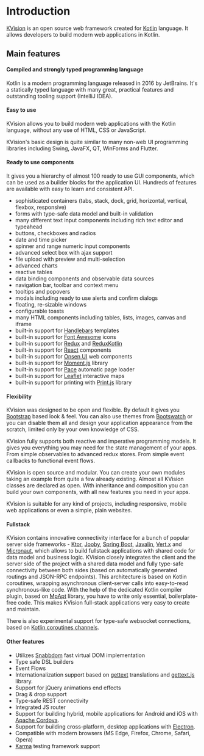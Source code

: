 # Introduction

[KVision](https://github.com/rjaros/kvision) is an open source web framework created for [Kotlin](https://kotlinlang.org/) language. It allows developers to build modern web applications in Kotlin.

## Main features

#### Compiled and strongly typed programming language

Kotlin is a modern programming language released in 2016 by JetBrains. It's a statically typed language with many great, practical features and outstanding tooling support \(IntelliJ IDEA\).

#### Easy to use

KVision allows you to build modern web applications with the Kotlin language, without any use of HTML, CSS or JavaScript.

KVision's basic design is quite similar to many non-web UI programming libraries including Swing, JavaFX, QT, WinForms and Flutter.

#### **Ready to use components**

It gives you a hierarchy of almost 100 ready to use GUI components, which can be used as a builder blocks for the application UI. Hundreds of features are available with easy to learn and consistent API.

* sophisticated containers \(tabs, stack, dock, grid, horizontal, vertical, flexbox, responsive\)
* forms with type-safe data model and built-in validation
* many different text input components including rich text editor and typeahead
* buttons, checkboxes and radios
* date and time picker
* spinner and range numeric input components
* advanced select box with ajax support
* file upload with preview and multi-selection
* advanced charts
* reactive tables
* data binding components and observable data sources
* navigation bar, toolbar and context menu
* tooltips and popovers
* modals including ready to use alerts and confirm dialogs
* floating, re-sizable windows
* configurable toasts
* many HTML components including tables, lists, images, canvas and iframe
* built-in support for [Handlebars](http://handlebarsjs.com) templates
* built-in support for [Font Awesome](https://fontawesome.com/) icons
* built-in support for [Redux](https://redux.js.org/) and [ReduxKotlin](https://reduxkotlin.org/)
* built-in support for [React](https://reactjs.org/) components
* built-in support for [Onsen UI](https://onsen.io/) web components
* built-in support for [Moment.js](https://momentjs.com/) library
* built-in support for [Pace](https://github.hubspot.com/pace/docs/welcome/) automatic page loader
* built-in support for [Leaflet](https://leafletjs.com/) interactive maps
* built-in support for printing with [Print.js](https://printjs.crabbly.com/) library

#### Flexibility

KVision was designed to be open and flexible. By default it gives you [Bootstrap](https://getbootstrap.com/) based look & feel. You can also use themes from [Bootswatch](https://bootswatch.com/) or you can disable them all and design your application appearance from the scratch, limited only by your own knowledge of CSS.

KVision fully supports both reactive and imperative programming models. It gives you everything you may need for the state management of your apps. From simple observables to advanced redux stores. From simple event callbacks to functional event flows.

KVision is open source and modular. You can create your own modules taking an example from quite a few already existing. Almost all KVision classes are declared as open. With inheritance and composition you can build your own components, with all new features you need in your apps.

KVision is suitable for any kind of projects, including responsive, mobile web applications or even a simple, plain websites.

#### **Fullstack**

KVision contains innovative connectivity interface for a bunch of popular server side frameworks - [Ktor](https://ktor.io), [Jooby](https://jooby.io), [Spring Boot](https://spring.io/projects/spring-boot), [Javalin](https://javalin.io), [Vert.x](https://vertx.io) and [Micronaut](https://micronaut.io), which allows to build fullstack applications with shared code for data model and business logic. KVision closely integrates the client and the server side of the project with a shared data model and fully type-safe connectivity between both sides \(based on automatically generated routings and JSON-RPC endpoints\). This architecture is based on Kotlin coroutines, wrapping asynchronous client-server calls into easy-to-read synchronous-like code. With the help of the dedicated Kotlin compiler plugin, based on [MpApt](https://github.com/Foso/MpApt/) library, you have to write only essential, boilerplate-free code. This makes KVision full-stack applications very easy to create and maintain.

There is also experimental support for type-safe websocket connections, based on [Kotlin coroutines channels](https://kotlinlang.org/docs/reference/coroutines/channels.html).

#### Other features

* Utilizes [Snabbdom](https://github.com/snabbdom/snabbdom) fast virtual DOM implementation
* Type safe DSL builders
* Event Flows
* Internationalization support based on [gettext](https://www.gnu.org/software/gettext/) translations and [gettext.js](https://github.com/guillaumepotier/gettext.js) library.
* Support for jQuery animations end effects
* Drag & drop support
* Type-safe REST connectivity
* Integrated JS router
* Support for building hybrid, mobile applications for Android and iOS with [Apache Cordova](https://cordova.apache.org/).
* Support for building cross-platform, desktop applications with [Electron](https://electronjs.org/).
* Compatible with modern browsers \(MS Edge, Firefox, Chrome, Safari, Opera\)
* [Karma](https://karma-runner.github.io/) testing framework support



